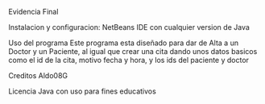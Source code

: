 Evidencia Final

Instalacion y configuracion:
NetBeans IDE con cualquier version de Java

Uso del programa
Este programa esta diseñado para dar de Alta a un Doctor y un Paciente, al igual que crear una cita dando unos datos basicos como el id de la cita, motivo fecha y hora, y los ids del paciente y doctor

Creditos
Aldo08G

Licencia
Java con uso para fines educativos
